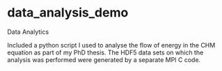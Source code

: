 # data_analysis_demo
Data Analytics

Included a python script I used to analyse the flow of energy in the CHM equation as part of my PhD thesis. The HDF5 data sets on which the analysis was performed were generated by a separate MPI C code.
